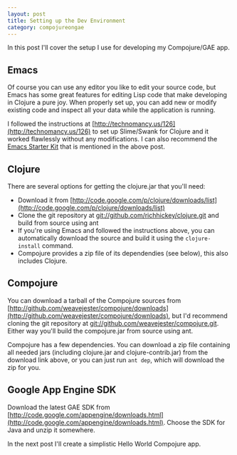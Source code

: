 ```yaml
---
layout: post
title: Setting up the Dev Environment
category: compojureongae
---
```


In this post I'll cover the setup I use for developing my Compojure/GAE app.

## Emacs

Of course you can use any editor you like to edit your source code, but Emacs has some great features for editing Lisp code that make developing in Clojure a pure joy. When properly set up, you can add new or modify existing code and inspect all your data while the application is running.

I followed the instructions at [http://technomancy.us/126](http://technomancy.us/126) to set up Slime/Swank for Clojure and it worked flawlessly without any modifications. I can also recommend the [Emacs Starter Kit](http://github.com/technomancy/emacs-starter-kit) that is mentioned in the above post.

## Clojure

There are several options for getting the clojure.jar that you'll need:

- Download it from [http://code.google.com/p/clojure/downloads/list](http://code.google.com/p/clojure/downloads/list)
- Clone the git repository at [git://github.com/richhickey/clojure.git](git://github.com/richhickey/clojure.git) and build from source using ant
- If you're using Emacs and followed the instructions above, you can automatically download the source and build it using the `clojure-install` command.
- Compojure provides a zip file of its dependendies (see below), this also includes Clojure.

## Compojure

You can download a tarball of the Compojure sources from [http://github.com/weavejester/compojure/downloads](http://github.com/weavejester/compojure/downloads), but I'd recommend cloning the git repository at [git://github.com/weavejester/compojure.git](git://github.com/weavejester/compojure.git). Either way you'll build the compojure.jar from source using ant.

Compojure has a few dependencies. You can download a zip file containing all needed jars (including clojure.jar and clojure-contrib.jar) from the download link above, or you can just run `ant dep`, which will download the zip for you.

## Google App Engine SDK

Download the latest GAE SDK from [http://code.google.com/appengine/downloads.html](http://code.google.com/appengine/downloads.html). Choose the SDK for Java and unzip it somewhere.

In the next post I'll create a simplistic Hello World Compojure app.